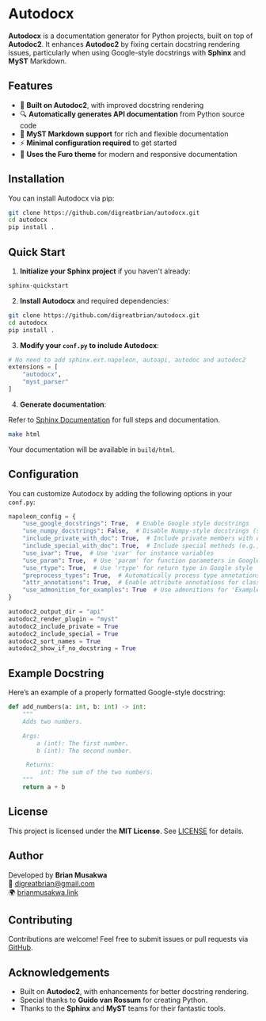 # Autodocx

**Autodocx** is a documentation generator for Python projects, built on top of **Autodoc2**. It enhances **Autodoc2** by fixing certain docstring rendering issues, particularly when using Google-style docstrings with **Sphinx** and **MyST** Markdown.

## Features

- 📝 **Built on Autodoc2**, with improved docstring rendering
- 🔍 **Automatically generates API documentation** from Python source code
- 📖 **MyST Markdown support** for rich and flexible documentation
- ⚡ **Minimal configuration required** to get started
- 🎨 **Uses the Furo theme** for modern and responsive documentation

## Installation

You can install Autodocx via pip:

```sh
git clone https://github.com/digreatbrian/autodocx.git
cd autodocx
pip install .
```

## Quick Start

1. **Initialize your Sphinx project** if you haven't already:

```sh
sphinx-quickstart
```

2. **Install Autodocx** and required dependencies:

```sh
git clone https://github.com/digreatbrian/autodocx.git
cd autodocx
pip install .
```

3. **Modify your `conf.py` to include Autodocx**:

```py
# No need to add sphinx.ext.napoleon, autoapi, autodoc and autodoc2
extensions = [
    "autodocx",
    "myst_parser"
]
```

4. **Generate documentation**:

Refer to [Sphinx Documentation](https://sphinx-doc.org) for full steps and documentation.

```sh
make html
```

Your documentation will be available in `build/html`.

## Configuration

You can customize Autodocx by adding the following options in your `conf.py`:

```py
napoleon_config = {
    "use_google_docstrings": True,  # Enable Google style docstrings
    "use_numpy_docstrings": False,  # Disable Numpy-style docstrings (set to True if needed)
    "include_private_with_doc": True,  # Include private members with docstrings
    "include_special_with_doc": True,  # Include special methods (e.g., __init__) with docstrings
    "use_ivar": True,  # Use 'ivar' for instance variables
    "use_param": True,  # Use 'param' for function parameters in Google style
    "use_rtype": True,  # Use 'rtype' for return type in Google style
    "preprocess_types": True,  # Automatically process type annotations
    "attr_annotations": True,  # Enable attribute annotations for class properties
    "use_admonition_for_examples": True  # Use admonitions for 'Examples' sections
}

autodoc2_output_dir = "api"
autodoc2_render_plugin = "myst"
autodoc2_include_private = True
autodoc2_include_special = True
autodoc2_sort_names = True
autodoc2_show_if_no_docstring = True
```

## Example Docstring

Here’s an example of a properly formatted Google-style docstring:

```py
def add_numbers(a: int, b: int) -> int:
    """
    Adds two numbers.

    Args:
        a (int): The first number.
        b (int): The second number.

     Returns:
         int: The sum of the two numbers.
    """
    return a + b
```

## License

This project is licensed under the **MIT License**. See [LICENSE](LICENSE) for details.

## Author

Developed by **Brian Musakwa**  
📧 [digreatbrian@gmail.com](mailto:digreatbrian@gmail.com)  
🌍 [brianmusakwa.link](https://brianmusakwa.link)

## Contributing

Contributions are welcome! Feel free to submit issues or pull requests via [GitHub](https://github.com/digreatbrian/autodocx).

## Acknowledgements

- Built on **Autodoc2**, with enhancements for better docstring rendering.
- Special thanks to **Guido van Rossum** for creating Python.
- Thanks to the **Sphinx** and **MyST** teams for their fantastic tools.
